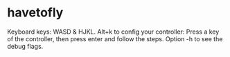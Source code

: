 havetofly
=========
Keyboard keys: WASD & HJKL.
Alt+k to config your controller: Press a key of the controller, then press enter and follow the steps.
Option -h to see the debug flags.
